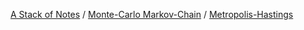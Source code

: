[A Stack of Notes](a-stack-of-notes) / [Monte-Carlo Markov-Chain](monte-carlo-markov-chain.md) / [Metropolis-Hastings](metropolis-hastings)
